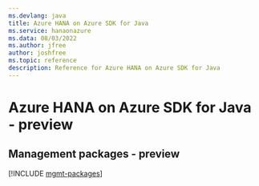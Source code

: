 ```yaml
---
ms.devlang: java
title: Azure HANA on Azure SDK for Java
ms.service: hanaonazure
ms.data: 08/03/2022
ms.author: jfree
author: joshfree
ms.topic: reference
description: Reference for Azure HANA on Azure SDK for Java
---
```

# Azure HANA on Azure SDK for Java - preview

## Management packages - preview
[!INCLUDE [mgmt-packages](hana-on-azure-mgmt-index.md)]